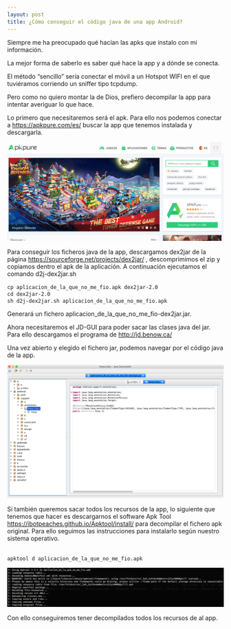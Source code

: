 ```yaml
---
layout: post
title: ¿Cómo conseguir el código java de una app Android?
---
```


Siempre me ha preocupado qué hacían las apks que instalo con mi información.

La mejor forma de saberlo es saber qué hace la app y a dónde se conecta.

El método “sencillo” sería conectar el móvil a un Hotspot WIFI en el que tuviéramos corriendo un sniffer tipo tcpdump.

Pero como no quiero montar la de Dios, prefiero decompilar la app para intentar averiguar lo que hace.

Lo primero que necesitaremos será el apk. Para ello nos podemos conectar a https://apkpure.com/es/ buscar la app que tenemos instalada y descargarla.

![Página home apkpure.com](/images/dex2jar-1.png)
<!--more-->

Para conseguir los ficheros java de la app, descargamos dex2jar de la página https://sourceforge.net/projects/dex2jar/ , descomprimimos el zip y copiamos dentro el apk de la aplicación. A continuación ejecutamos el comando d2j-dex2jar.sh

~~~
cp aplicacion_de_la_que_no_me_fio.apk dex2jar-2.0
cd dex2jar-2.0
sh d2j-dex2jar.sh aplicacion_de_la_que_no_me_fio.apk
~~~

Generará un fichero aplicacion_de_la_que_no_me_fio-dex2jar.jar.

Ahora necesitaremos el JD-GUI para poder sacar las clases java del jar. Para ello descargamos el programa de http://jd.benow.ca/

Una vez abierto y elegido el fichero jar, podemos navegar por el código java de la app. 

![Captura JD-GUI](/images/dex2jar-2.png)

 
Si también queremos sacar todos los recursos de la app, lo siguiente que tenemos que hacer es descargarnos el software Apk Tool https://ibotpeaches.github.io/Apktool/install/ para decompilar el fichero apk original. Para ello seguimos las instrucciones para instalarlo según nuestro sistema operativo.

~~~

apktool d aplicacion_de_la_que_no_me_fio.apk

~~~

![Resultado del terminal](/images/dex2jar-3.png)

Con ello conseguiremos tener decompilados todos los recursos de al app.

